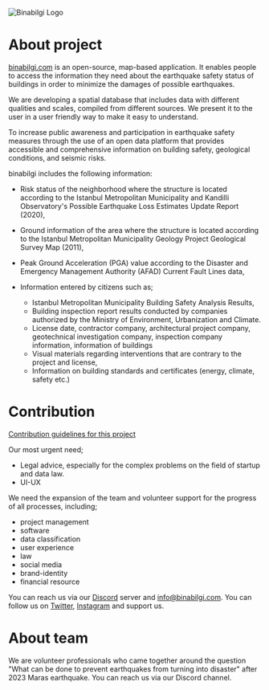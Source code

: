![Binabilgi Logo](https://cdn.discordapp.com/attachments/731164914751635510/1085534409958101122/Ekran_Resmi_2023-03-15_15.05.56.png)

# About project

[binabilgi.com](https://binabilgi.com/) is an open-source, map-based application. It enables people to access the information they need about the earthquake safety status of buildings in order to minimize the damages of possible earthquakes.

We are developing a spatial database that includes data with different qualities and scales, compiled from different sources. We present it to the user in a user friendly way to make it easy to understand.

To increase public awareness and participation in earthquake safety measures through the use of an open data platform that provides accessible and comprehensive information on building safety, geological conditions, and seismic risks.

binabilgi includes the following information:

- Risk status of the neighborhood where the structure is located according to the Istanbul Metropolitan Municipality and Kandilli Observatory's Possible Earthquake Loss Estimates Update Report (2020),

- Ground information of the area where the structure is located according to the Istanbul Metropolitan Municipality Geology Project Geological Survey Map (2011),

- Peak Ground Acceleration (PGA) value according to the Disaster and Emergency Management Authority (AFAD) Current Fault Lines data,

- Information entered by citizens such as; 
    - Istanbul Metropolitan Municipality Building Safety Analysis Results, 
    - Building inspection report results conducted by companies authorized by the Ministry of Environment, Urbanization and Climate.
    - License date, contractor company, architectural project company, geotechnical investigation company, inspection company information, information of buildings
    - Visual materials regarding interventions that are contrary to the project and license,
    - Information on building standards and certificates (energy, climate, safety etc.)


# Contribution

[Contribution guidelines for this project](binabilgi/CONTRIBUTING.md)

Our most urgent need;

- Legal advice, especially for the complex problems on the field of startup and data law.
- UI-UX

We need the expansion of the team and volunteer support for the progress of all processes, including;

- project management
- software
- data classification
- user experience
- law
- social media
- brand-identity
- financial resource

You can reach us via our [Discord](https://discord.gg/4vyvkrVdms) server and info@binabilgi.com.
You can follow us on [Twitter](https://twitter.com/binabilgi), [Instagram](https://www.instagram.com/binabilgi/) and support us.

# About team

We are volunteer professionals who came together around the question "What can be done to prevent earthquakes from turning into disaster" after 2023 Maras earthquake. You can reach us via our Discord channel.
